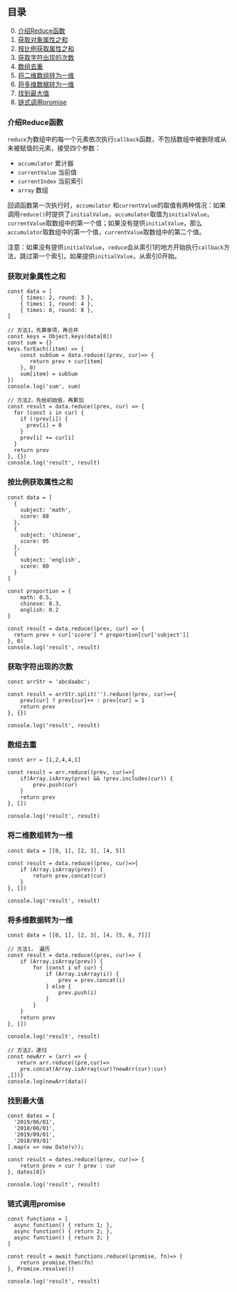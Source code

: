 ## 目录
0. [介绍Reduce函数](#介绍Reduce函数)
1. [获取对象属性之和](#获取对象属性之和)
2. [按比例获取属性之和](#按比例获取属性之和)
3. [获取字符出现的次数](#获取字符出现的次数)
4. [数组去重](#数组去重)
5. [将二维数组转为一维](#将二维数组转为一维)
6. [将多维数据转为一维](#将多维数据转为一维)
7. [找到最大值](#找到最大值)
8. [链式调用promise](#链式调用promise)

### 介绍Reduce函数
`reduce`为数组中的每一个元素依次执行`callback`函数，不包括数组中被删除或从未被赋值的元素，接受四个参数：

* `accumulator` 累计器
* `currentValue` 当前值
* `currentIndex` 当前索引
* `array` 数组

回调函数第一次执行时，`accumulator` 和`currentValue`的取值有两种情况：如果调用`reduce()`时提供了`initialValue`，`accumulator`取值为`initialValue`，`currentValue`取数组中的第一个值；如果没有提供`initialValue`，那么`accumulator`取数组中的第一个值，`currentValue`取数组中的第二个值。

注意：如果没有提供`initialValue`，`reduce`会从索引1的地方开始执行`callback`方法，跳过第一个索引。如果提供`initialValue`，从索引0开始。

### 获取对象属性之和
```
const data = [
    { times: 2, round: 3 },
    { times: 1, round: 4 },
    { times: 6, round: 8 },
]

// 方法1，先算单项，再合并
const keys = Object.keys(data[0])
const sum = {}
keys.forEach((item) => {
    const subSum = data.reduce((prev, cur)=> {
       return prev + cur[item] 
    }, 0)
    sum[item] = subSum
})
console.log('sum', sum)

// 方法2，先给初始值，再累加
const result = data.reduce((prev, cur) => {
  for (const i in cur) {
    if (!prev[i]) {
      prev[i] = 0
    }
    prev[i] += cur[i]
  }
  return prev
}, {})
console.log('result', result)
```
### 按比例获取属性之和
```
const data = [
  {
    subject: 'math',
    score: 88
  },
  {
    subject: 'chinese',
    score: 95
  },
  {
    subject: 'english',
    score: 80
  }
] 

const proportion = {
    math: 0.5,
    chinese: 0.3,
    english: 0.2
}

const result = data.reduce((prev, cur) => {
  return prev + cur['score'] * proportion[cur['subject']]
}, 0)
console.log('result', result)
```
### 获取字符出现的次数
```
const arrStr = 'abcdaabc';

const result = arrStr.split('').reduce((prev, cur)=>{
    prev[cur] ? prev[cur]++ : prev[cur] = 1
    return prev
}, {})

console.log('result', result)
```
### 数组去重
```
const arr = [1,2,4,4,1]

const result = arr.reduce((prev, cur)=>{
    if(Array.isArray(prev) && !prev.includes(cur)) {
        prev.push(cur)
    }
    return prev
}, [])

console.log('result', result)
```
### 将二维数组转为一维
```
const data = [[0, 1], [2, 3], [4, 5]]

const result = data.reduce((prev, cur)=>{
    if (Array.isArray(prev)) {
        return prev.concat(cur)
    }
}, [])

console.log('result', result)
```
### 将多维数据转为一维
```
const data = [[0, 1], [2, 3], [4, [5, 6, 7]]]

// 方法1， 遍历
const result = data.reduce((prev, cur)=> {
    if (Array.isArray(prev)) {
        for (const i of cur) {
            if (Array.isArray(i)) {
                prev = prev.concat(i)
            } else {
                prev.push(i)
            }
        }
    }
    return prev
}, [])

console.log('result', result)

// 方法2，递归
const newArr = (arr) => {
   return arr.reduce((pre,cur)=>
    pre.concat(Array.isArray(cur)?newArr(cur):cur)
,[])}
console.log(newArr(data))
```
### 找到最大值
```
const dates = [
  '2019/06/01',
  '2018/06/01',
  '2019/09/01', 
  '2018/09/01'
].map(v => new Date(v));

const result = dates.reduce((prev, cur)=> {
    return prev > cur ? prev : cur
}, dates[0])

console.log('result', result)
```
### 链式调用promise
```
const functions = [
  async function() { return 1; },
  async function() { return 2; },
  async function() { return 3; }
]

const result = await functions.reduce((promise, fn)=> {
    return promise.then(fn)
}, Promise.resolve())

console.log('result', result)
```

